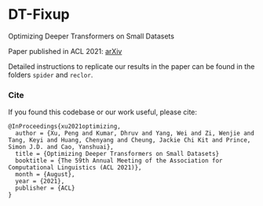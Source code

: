 # DT-Fixup

Optimizing Deeper Transformers on Small Datasets

Paper published in ACL 2021: [arXiv](https://arxiv.org/abs/2012.15355)

Detailed instructions to replicate our results in the paper can be found in the folders `spider` and `reclor`.

### Cite

If you found this codebase or our work useful, please cite:

```
@InProceedings{xu2021optimizing,
  author = {Xu, Peng and Kumar, Dhruv and Yang, Wei and Zi, Wenjie and Tang, Keyi and Huang, Chenyang and Cheung, Jackie Chi Kit and Prince, Simon J.D. and Cao, Yanshuai},
  title = {Optimizing Deeper Transformers on Small Datasets}
  booktitle = {The 59th Annual Meeting of the Association for Computational Linguistics (ACL 2021)},
  month = {August},
  year = {2021},
  publisher = {ACL}
}
```
